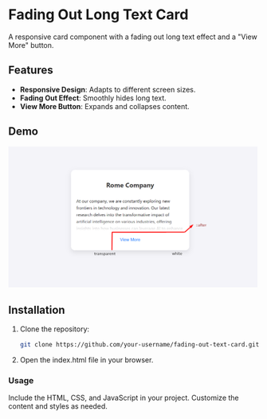 # Fading Out Long Text Card

A responsive card component with a fading out long text effect and a "View More" button.

## Features

- **Responsive Design**: Adapts to different screen sizes.
- **Fading Out Effect**: Smoothly hides long text.
- **View More Button**: Expands and collapses content.

## Demo

<img src='screen.png' width='500' />

## Installation

1. Clone the repository:
   ```bash
   git clone https://github.com/your-username/fading-out-text-card.git
   
2. Open the index.html file in your browser.

### Usage
Include the HTML, CSS, and JavaScript in your project. Customize the content and styles as needed.
